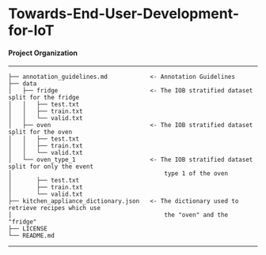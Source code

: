 # Towards-End-User-Development-for-IoT



#### Project Organization

------------
    ├── annotation_guidelines.md            <- Annotation Guidelines
    ├── data
    │   ├── fridge                          <- The IOB stratified dataset split for the fridge
    │   │   ├── test.txt
    │   │   ├── train.txt
    │   │   └── valid.txt
    │   ├── oven                            <- The IOB stratified dataset split for the oven
    │   │   ├── test.txt
    │   │   ├── train.txt
    │   │   └── valid.txt
    │   └── oven_type_1                     <- The IOB stratified dataset split for only the event
    │                                           type 1 of the oven
    │       ├── test.txt
    │       ├── train.txt
    │       └── valid.txt
    ├── kitchen_appliance_dictionary.json   <- The dictionary used to retrieve recipes which use 
    │                                           the "oven" and the "fridge"
    ├── LICENSE
    └── README.md
--------